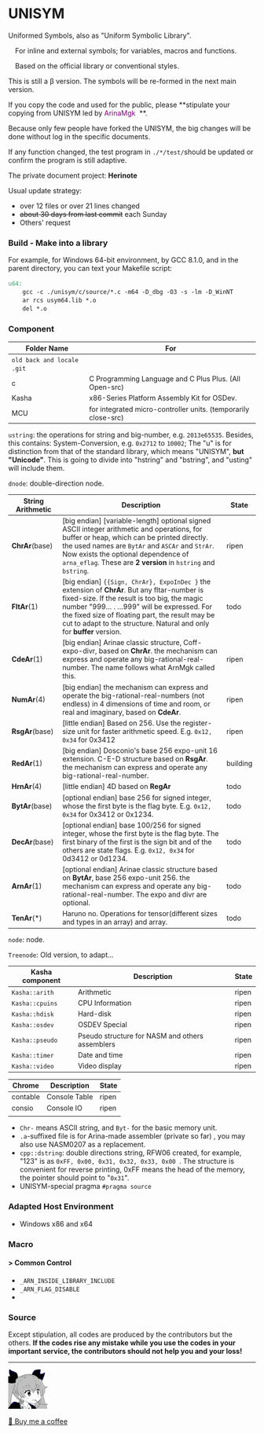 # UNISYM

Uniformed Symbols, also as "Uniform Symbolic Library".

&emsp;For inline and external symbols; for variables, macros and functions.

&emsp;Based on the official library or conventional styles.

This is still a β version. The symbols will be re-formed in the next main version.

If you copy the code and used for the public, please **stipulate your copying from UNISYM led by<font color="purple"> ArinaMgk </font> **.

Because only few people have forked the UNISYM, the big changes will be done without log in the specific documents.

If any function changed, the test program in `./*/test/`should be updated or confirm the program is still adaptive.

The private document project: **Herinote**

Usual update strategy:

- over 12 files or over 21 lines changed
- <del>about 30 days from last commit</del> each Sunday 
- Others' request

### Build - Make into a library

For example, for Windows 64-bit environment, by GCC 8.1.0, and in the parent directory, you can text your Makefile script:

```makefile
u64:
	gcc -c ./unisym/c/source/*.c -m64 -D_dbg -O3 -s -lm -D_WinNT
	ar rcs usym64.lib *.o
	del *.o
```

### Component

| Folder Name                | For                                                          |
| -------------------------- | ------------------------------------------------------------ |
| `old back and locale .git` |                                                              |
| c                          | C Programming Language and C Plus Plus. (All Open-src)       |
| Kasha                      | x86-Series Platform Assembly Kit for OSDev.                  |
| MCU                        | for integrated micro-controller units. (temporarily close-src) |

`ustring`: the operations for string and big-number, e.g. `2013e65535`. Besides, this contains: System-Conversion, e.g. `0x2712` to `10002`; The "u" is for distinction from that of the standard library, which means "UNISYM", **but "Unicode"**. This is going to divide into "hstring" and "bstring", and "usting" will include them.

`dnode`: double-direction node.

| String Arithmetic | Description                                                  | State    |
| ----------------- | ------------------------------------------------------------ | -------- |
| **ChrAr**(base)   | [big endian] [variable-length] optional signed ASCII integer arithmetic  and operations, for buffer or heap, which can be printed directly. the used names are `BytAr` and `ASCAr` and `StrAr`. Now exists the optional dependence of `arna_eflag`. These are **2 version** in `hstring` and `bstring`. | ripen    |
| **FltAr**(1)      | [big endian] `{{Sign, ChrAr}, ExpoInDec }` the extension of **ChrAr**. But any fltar-number is fixed-size. If the result is too big, the magic number "999… . …999" will be expressed. For the fixed size of floating part, the result may be cut to adapt to the structure. Natural and only for **buffer** version. | todo     |
| **CdeAr**(1)      | [big endian] Arinae classic structure, Coff-expo-divr, based on **ChrAr**. the mechanism can express and operate any big-rational-real-number. The name follows what ArnMgk called this. | ripen    |
| **NumAr**(4)      | [big endian] the mechanism can express and operate the big-rational-real-numbers (not endless) in 4 dimensions of time and room, or real and imaginary, based on **CdeAr**. | ripen    |
| **RsgAr**(base)   | [little endian] Based on 256. Use the register-size unit for faster arithmetic speed. E.g. `0x12, 0x34` for 0x3412 | ripen    |
| **RedAr**(1)      | [big endian] Dosconio's base 256 expo-unit 16 extension. C-E-D structure based on **RsgAr**. the mechanism can express and operate any big-rational-real-number. | building |
| **HrnAr**(4)      | [little endian] 4D based on **RegAr**                        | todo     |
| **BytAr**(base)   | [optional endian] base 256  for signed integer, whose the first byte is the flag byte. E.g. `0x12, 0x34` for 0x3412 or 0x1234. | todo     |
| **DecAr**(base)   | [optional endian] base 100/256 for signed integer, whose the first byte is the flag byte. The first binary of the first is the sign bit and of the others are state flags. E.g. `0x12, 0x34` for 0d3412 or 0d1234. | todo     |
| **ArnAr**(1)      | [optional endian] Arinae classic structure based on **BytAr**, base 256 expo-unit 256. the mechanism can express and operate any big-rational-real-number. The expo and divr are optional. | todo     |
| **TenAr**(*)      | Haruno no. Operations for tensor(different sizes and types in an array) and array. | todo     |

`node`: node.

`Treenode`: Old version, to adapt...

| Kasha component | Description | State |
| --------------- | ----------- | ----- |
| `Kasha::arith`|Arithmetic  | ripen |
| `Kasha::cpuins`|CPU Information | ripen |
| `Kasha::hdisk`| Hard-disk | ripen |
| `Kasha::osdev`| OSDEV Special | ripen |
| `Kasha::pseudo` | Pseudo structure for NASM and others assemblers | ripen |
| `Kasha::timer`| Date and time| ripen |
| `Kasha::video`| Video display | ripen |

| Chrome   | Description   | State |
| -------- | ------------- | ----- |
| contable | Console Table | ripen |
| consio   | Console IO    | ripen |
|          |               |       |

- `Chr-` means ASCII string, and `Byt-` for the basic memory unit.
- `.a`-suffixed file is for Arina-made assembler (private so far) , you may also use NASM0207 as a replacement.
- `cpp::dstring`: double directions string, RFW06 created, for example, "123" is as `0xFF, 0x00, 0x31, 0x32, 0x33, 0x00 `. The structure is convenient for reverse printing, 0xFF means the head of the memory, the pointer should point to "`0x31`".
- UNISYM-special pragma `#pragma source`

### Adapted Host Environment

- Windows x86 and x64

### Macro

#### > Common Control

- `_ARN_INSIDE_LIBRARY_INCLUDE`
- `_ARN_FLAG_DISABLE`
- 

### Source

Except stipulation, all codes are produced by the contributors but the others. **If the codes rise any mistake while you use the codes in your important service, the contributors should not help you and your loss!** 



---

![Contributor ArinaMgk](./.picture/phina.head.bmp)

[🍨 Buy me a coffee](https://www.buymeacoffee.com/arinamgk)
